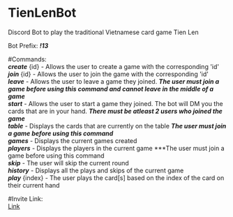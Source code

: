 # TienLenBot
Discord Bot to play the traditional Vietnamese card game Tien Len

Bot Prefix: ***!13***

#Commands:<br/>
***create*** {id} - Allows the user to create a game with the corresponding 'id'<br/>
***join*** {id}   - Allows the user to join the game with the corresponding 'id'<br/>
***leave***   - Allows the user to leave a game they joined. ***The user must join a game before using this command and cannot leave in the middle of a game***<br/>
***start***   - Allows the user to start a game they joined. The bot will DM you the cards that are in your hand. ***There must be atleast 2 users who joined the game***<br/>
***table***   - Displays the cards that are currently on the table ***The user must join a game before using this command***<br/>
***games***   - Displays the current games created<br/>
***players*** - Displays the players in the current game ***The user must join a game before using this command<br/>
***skip***    - The user will skip the current round<br/>
***history*** - Displays all the plays and skips of the current game<br/>
***play*** {index} - The user plays the card[s] based on the index of the card on their current hand<br/>

#Invite Link:<br/>
[Link](https://discordapp.com/oauth2/authorize?client_id=713483832384290936&scope=bot&permissions=3072)
